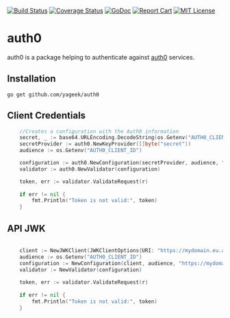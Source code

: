 [![Build Status](https://travis-ci.org/yageek/auth0.svg?branch=develop)](https://travis-ci.org/yageek/auth0)
[![Coverage Status](https://coveralls.io/repos/github/yageek/auth0/badge.svg?branch=develop)](https://coveralls.io/github/yageek/auth0?branch=develop)
[![GoDoc](https://godoc.org/github.com/yageek/auth0?status.png)](https://godoc.org/github.com/yageek/auth0)
[![Report Cart](http://goreportcard.com/badge/yageek/auth0)](http://goreportcard.com/report/yageek/auth0)
[![MIT License](http://img.shields.io/badge/license-MIT-blue.svg?style=flat)](LICENSE)

# auth0

auth0 is a package helping to authenticate against [auth0](https://auth0.com) services.

## Installation 

```
go get github.com/yageek/auth0
```

## Client Credentials

```go
    //Creates a configuration with the Auth0 information
    secret, _ := base64.URLEncoding.DecodeString(os.Getenv("AUTH0_CLIENT_SECRET"))
    secretProvider := auth0.NewKeyProvider([]byte("secret"))
    audience := os.Getenv("AUTH0_CLIENT_ID")

    configuration := auth0.NewConfiguration(secretProvider, audience, "https://mydomain.eu.auth0.com/", jose.RS256)
	validator := auth0.NewValidator(configuration)

    token, err := validator.ValidateRequest(r)
    
    if err != nil {
        fmt.Println("Token is not valid:", token)
    }
```

## API JWK

```go
   
    client := NewJWKClient(JWKClientOptions{URI: "https://mydomain.eu.auth0.com/.well-known/jwks.json"})
    audience := os.Getenv("AUTH0_CLIENT_ID")
    configuration := NewConfiguration(client, audience, "https://mydomain.eu.auth0.com/", jose.RS256)
    validator := NewValidator(configuration)
    
    token, err := validator.ValidateRequest(r)
    
    if err != nil {
        fmt.Println("Token is not valid:", token)
    }
```